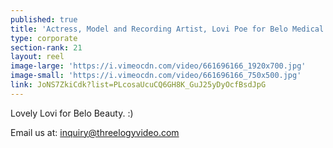 ```yaml
---
published: true
title: 'Actress, Model and Recording Artist, Lovi Poe for Belo Medical (October 2017)'
type: corporate
section-rank: 21
layout: reel
image-large: 'https://i.vimeocdn.com/video/661696166_1920x700.jpg'
image-small: 'https://i.vimeocdn.com/video/661696166_750x500.jpg'
link: JoNS7ZkiCdk?list=PLcosaUcuCQ6GH8K_GuJ25yDyOcfBsdJpG
---
```

Lovely Lovi for Belo Beauty. :) 

Email us at: inquiry@threelogyvideo.com

